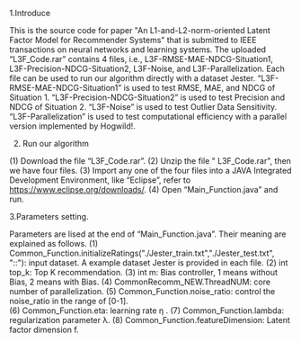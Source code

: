 1.Introduce

This is the source code for paper "An L1-and-L2-norm-oriented Latent Factor Model for Recommender Systems" that is submitted to IEEE transactions on neural networks and learning systems. The uploaded “L3F_Code.rar” contains 4 files, i.e., L3F-RMSE-MAE-NDCG-Situation1, L3F-Precision-NDCG-Situation2, L3F-Noise, and L3F-Parallelization. Each file can be used to run our algorithm directly with a dataset Jester. “L3F-RMSE-MAE-NDCG-Situation1” is used to test RMSE, MAE, and NDCG of Situation 1. “L3F-Precision-NDCG-Situation2” is used to test Precision and NDCG of Situation 2. “L3F-Noise” is used to test Outlier Data Sensitivity. “L3F-Parallelization” is used to test computational efficiency with a parallel version implemented by Hogwild!. 

2. Run our algorithm

(1)	Download the file “L3F_Code.rar”.
(2)	Unzip the file " L3F_Code.rar", then we have four files.
(3)	Import any one of the four files into a JAVA Integrated Development Environment, like “Eclipse”, refer to https://www.eclipse.org/downloads/.
(4)	Open “Main_Function.java” and run. 

3.Parameters setting. 

Parameters are lised at the end of “Main_Function.java”. Their meaning are explained as follows. 
(1)	Common_Function.initializeRatings("./Jester_train.txt","./Jester_test.txt", "::"): input dataset. A example dataset Jester is provided in each file. 
(2)	int top_k: Top K recommendation. 
(3)	int m: Bias controller, 1 means without Bias, 2 means with Bias. 
(4)	CommonRecomm_NEW.ThreadNUM: core number of parallelization. 
(5)	Common_Function.noise_ratio: control the noise_ratio in the range of [0-1].  
(6)	Common_Function.eta: learning rate η .
(7)	Common_Function.lambda: regularization parameter λ.
(8)	Common_Function.featureDimension: Latent factor dimension f. 

